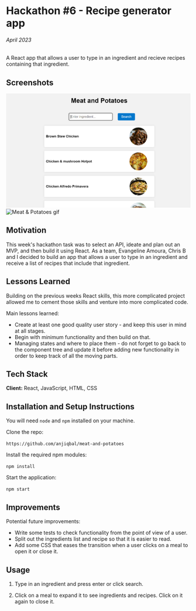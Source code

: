 # Hackathon #6 - Recipe generator app

###### April 2023

A React app that allows a user to type in an ingredient and recieve recipes containing that ingredient.

## Screenshots

![Meat & Potatoes screenshot](./images/meat_and_potatoes.png)
![Meat & Potatoes gif](./images/meat_and_potatoes.gif)

## Motivation

This week's hackathon task was to select an API, ideate and plan out an MVP, and then build it using React. As a team, Evangeline Amoura, Chris B and I decided to build an app that allows a user to type in an ingredient and receive a list of recipes that include that ingredient.

## Lessons Learned

Building on the previous weeks React skills, this more complicated project allowed me to cement those skills and venture into more complicated code.

Main lessons learned:

- Create at least one good quality user story - and keep this user in mind at all stages.
- Begin with minimum functionality and then build on that.
- Managing states and where to place them - do not forget to go back to the component tree and update it before adding new functionality in order to keep track of all the moving parts.

## Tech Stack

**Client:** React, JavaScript, HTML, CSS

## Installation and Setup Instructions

You will need `node` and `npm` installed on your machine.

Clone the repo:

`https://github.com/anjiqbal/meat-and-potatoes`

Install the required npm modules:

`npm install`

Start the application:

`npm start`

## Improvements

Potential future improvements:

- Write some tests to check functionality from the point of view of a user.
- Split out the ingredients list and recipe so that it is easier to read.
- Add some CSS that eases the transition when a user clicks on a meal to open it or close it.

## Usage

1. Type in an ingredient and press enter or click search.

2. Click on a meal to expand it to see ingredients and recipes. Click on it again to close it.
